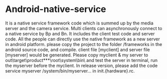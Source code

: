 Android-native-service
======================

 It is a native service framework code which is summed up by the media server and the camera service. Multi clients can asynchronously  connect to a native service by Bp and Bn. It includes the client test code and server code. All the people can directly use the native framework as a new server in android platform.
 please copy the project to the folder /frameworks in the android source code, and compile. client file [myclient] and server file [myserver] would be generated. 
 Please copy myclient & my server to out\target\product\***\root\system\bin\ and test the server in terminal, run the myserver before the myclient. In release version, please add the code service myserver /system/bin/myserver... in init.{hardware}.rc.
